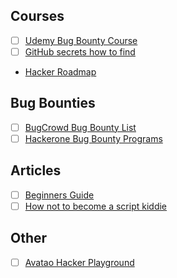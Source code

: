 ## Courses
- [ ] [Udemy Bug Bounty Course](udemy.com/course/website-hacking-and-bug-bounty-course/?utm_source=adwords&utm_medium=udemyads&utm_campaign=LongTail_la.EN_cc.ROW&utm_content=deal4584&utm_term=_._ag_77879423894_._ad_386759469007_._kw__._de_c_._dm__._pl__._ti_dsa-1007766171032_._li_9062997_._pd__._&matchtype=b&gclid=CjwKCAjwp-X0BRAFEiwAheRui0Bpsq78f4-URiVfTxXJEYxi0m3uFGkVt4f3UqC_RcZSj3myilRykxoCFu0QAvD_BwE)
- [ ] [GitHub secrets how to find](https://tillsongalloway.com/finding-sensitive-information-on-github/)
- [Hacker Roadmap](https://github.com/sundowndev/hacker-roadmap)

## Bug Bounties
- [ ] [BugCrowd Bug Bounty List](https://www.bugcrowd.com/bug-bounty-list/)
- [ ] [Hackerone Bug Bounty Programs](https://hackerone.com/bug-bounty-programs)

## Articles
- [ ] [Beginners Guide](https://hackernoon.com/imagine-yourself-being-a-hacker-beginners-guide-iq3j3umr?source=rss)
- [ ] [How not to become a script kiddie](http://gettinggeek.com/how-not-to-become-a-script-kiddie/?ref=hackernoon.com)

## Other
- [ ] [Avatao Hacker Playground](https://avatao.com/)
